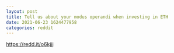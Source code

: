```yaml
--- 
layout: post 
title: Tell us about your modus operandi when investing in ETH 
date: 2021-06-23 1624477958 
categories: reddit 
--- 
```

https://redd.it/o6kjjj